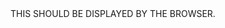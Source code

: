 <!DOCTYPE html>
<html lang="en">
<head>
	<meta charset="UTF-8">
	<title>MY FIRST PAGE</title>
</head>
<body>
	THIS SHOULD BE DISPLAYED BY THE BROWSER.
</body>
</html>
